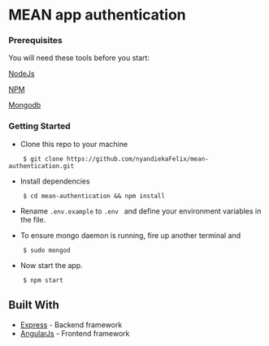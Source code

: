 # MEAN app authentication

### Prerequisites

You will need these tools before you start:

[NodeJs](https://nodejs.org/en/)

[NPM](https://www.npmjs.com/)

[Mongodb](https://www.mongodb.com/)

### Getting Started

- Clone this repo to your machine

```
    $ git clone https://github.com/nyandiekaFelix/mean-authentication.git
```

- Install dependencies
```
    $ cd mean-authentication && npm install
```

- Rename ``` .env.example ``` to ```.env ``` and define your environment variables in the file.

- To ensure mongo daemon is running, fire up another terminal and

```
    $ sudo mongod
```

- Now start the app.

```
    $ npm start
```


## Built With

* [Express](https://expressjs.com/) - Backend framework
* [AngularJs](https://angularjs.org/) - Frontend framework


